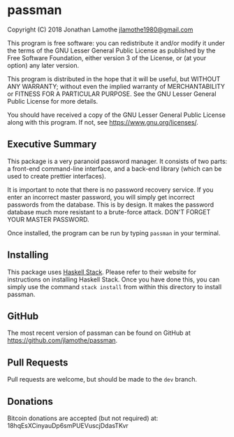 # passman

Copyright (C) 2018 Jonathan Lamothe
<jlamothe1980@gmail.com>

This program is free software: you can redistribute it and/or modify
it under the terms of the GNU Lesser General Public License as
published by the Free Software Foundation, either version 3 of the
License, or (at your option) any later version.

This program is distributed in the hope that it will be useful, but
WITHOUT ANY WARRANTY; without even the implied warranty of
MERCHANTABILITY or FITNESS FOR A PARTICULAR PURPOSE.  See the GNU
Lesser General Public License for more details.

You should have received a copy of the GNU Lesser General Public
License along with this program.  If not, see
<https://www.gnu.org/licenses/>.

## Executive Summary

This package is a very paranoid password manager.  It consists of two
parts: a front-end command-line interface, and a back-end library
(which can be used to create prettier interfaces).

It is important to note that there is no password recovery service.
If you enter an incorrect master password, you will simply get
incorrect passwords from the database.  This is by design.  It makes
the password database much more resistant to a brute-force attack.
DON'T FORGET YOUR MASTER PASSWORD.

Once installed, the program can be run by typing `passman` in your
terminal.

## Installing

This package uses [Haskell Stack](https://haskellstack.org).  Please
refer to their website for instructions on installing Haskell Stack.
Once you have done this, you can simply use the command `stack
install` from within this directory to install passman.

## GitHub

The most recent version of passman can be found on GitHub at
<https://github.com/jlamothe/passman>.

## Pull Requests

Pull requests are welcome, but should be made to the `dev` branch.

## Donations

Bitcoin donations are accepted (but not required) at:
18hqEsXCinyauDp6smPUEVuscjDdasTKvr

